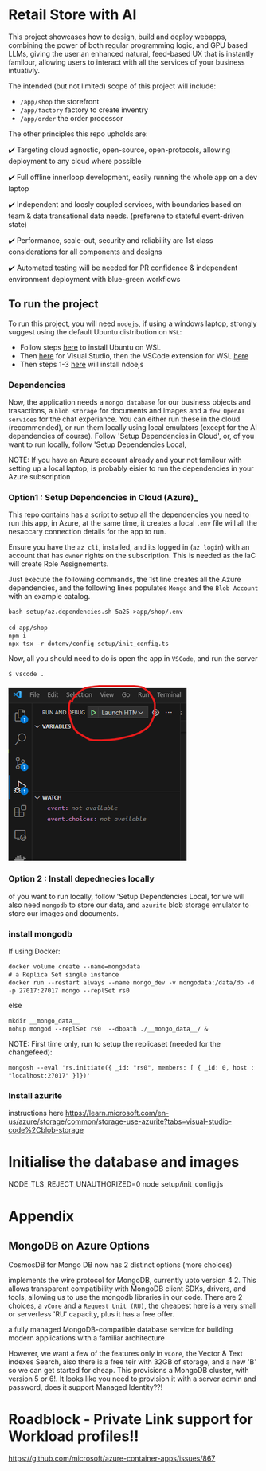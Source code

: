 

# Retail Store with AI

This project showcases how to design, build and deploy webapps, combining the power of both regular programming logic, and GPU based LLMs, giving the user an enhanced natural, feed-based UX that is instantly familour, allowing users to interact with all the services of your business intuativly.

The intended (but not limited) scope of this project will include:
 * `/app/shop` the storefront
 * `/app/factory` factory to create inventry
 * `/app/order` the order processor

The other principles this repo upholds are:

 :heavy_check_mark:  Targeting cloud agnostic, open-source, open-protocols, allowing deployment to any cloud where possible

 :heavy_check_mark:  Full offline innerloop development, easily running the whole app on a dev laptop

 :heavy_check_mark:  Independent and loosly coupled services, with boundaries based on team & data transational data needs. (preferene to stateful event-driven state)

 :heavy_check_mark:  Performance, scale-out, security and reliability are 1st class considerations for all components and designs  
 
 :heavy_check_mark:  Automated testing will be needed for PR confidence & independent environment deployment with blue-green workflows  


## To run the project

To run this project, you will need `nodejs`,  if using a windows laptop, strongly suggest using the default Ubuntu distribution on `WSL`:

 * Follow steps [here](https://learn.microsoft.com/en-us/windows/wsl/install) to install Ubuntu on WSL
 * Then [here](https://code.visualstudio.com/) for Visual Studio, then the VSCode extension for WSL [here](https://marketplace.visualstudio.com/items?itemName=ms-vscode-remote.remote-wsl)
 * Then steps 1-3 [here](https://github.com/nodesource/distributions?tab=readme-ov-file#installation-instructions) will install ndoejs 

### Dependencies

Now, the application needs a `mongo database` for our business objects and trasactions, a `blob storage` for documents and images and a `few OpenAI services` for the chat experiance.  You can either run these in the cloud (recommended), or run them locally using local emulators (except for the AI dependencies of course). Follow 'Setup Dependencies in Cloud', or, of you want to run locally, follow 'Setup Dependencies Local,

NOTE: If you have an Azure account already and your not familour with setting up a local laptop, is probably eisier to run the dependencies in your Azure subscription

### Option1 : Setup Dependencies in Cloud (Azure)_

This repo contains has a script to setup all the dependencies you need to run this app, in Azure, at the same time, it creates a local `.env` file will all the nesaccary connection details for the app to run.

Ensure you have the `az cli`, installed, and its logged in (`az login`) with an account that has `owner` rights on the subscription.  This is needed as the IaC will create Role Assignements.

Just execute the following commands, the 1st line creates all the Azure dependencies, and the following lines populates `Mongo` and the `Blob Account` with an example catalog.

```
bash setup/az.dependencies.sh 5a25 >app/shop/.env

cd app/shop
npm i
npx tsx -r dotenv/config setup/init_config.ts
```

Now, all you should need to do is open the app in `VSCode`, and run the server

```
$ vscode .
```
![VSCode Debug](./docs/vscodedebug.png)




### Option 2 : Install depednecies locally

 of you want to run locally, follow 'Setup Dependencies Local,  for we will also need `mongodb` to store our data, and `azurite` blob storage emulator to store our images and documents.


### install mongodb

If using Docker:

```
docker volume create --name=mongodata
# a Replica Set single instance
docker run --restart always --name mongo_dev -v mongodata:/data/db -d -p 27017:27017 mongo --replSet rs0
```
else

```
mkdir __mongo_data__
nohup mongod --replSet rs0  --dbpath ./__mongo_data__/ &
```

NOTE: First time only, run to setup the replicaset (needed for the changefeed):
```
mongosh --eval 'rs.initiate({ _id: "rs0", members: [ { _id: 0, host : "localhost:27017" }]})'
```

### Install azurite

instructions here https://learn.microsoft.com/en-us/azure/storage/common/storage-use-azurite?tabs=visual-studio-code%2Cblob-storage



# Initialise the database and images


NODE_TLS_REJECT_UNAUTHORIZED=0  node setup/init_config.js



# Appendix

## MongoDB on Azure Options

CosmosDB for Mongo DB now has 2 distinct options (more choices)

implements the wire protocol for MongoDB, currently upto version 4.2. This allows transparent compatibility with MongoDB client SDKs, drivers, and tools, allowing us to use the mongodb libraries in our code.
There are 2 choices, a `vCore` and a `Request Unit (RU)`, the cheapest here is a very small or serverless 'RU' capacity, plus it has a free offer.  

a fully managed MongoDB-compatible database service for building modern applications with a familiar architecture

However, we want a few of the features only in `vCore`, the Vector & Text indexes Search, also there is a free teir with 32GB of storage, and a new 'B' so we can get started for cheap.  This provisions a MongoDB cluster, with version 5 or 6!. It looks like you need to provision it with a server admin and password, does it support Managed Identity??!



#  Roadblock - Private Link support for Workload profiles!!
https://github.com/microsoft/azure-container-apps/issues/867

